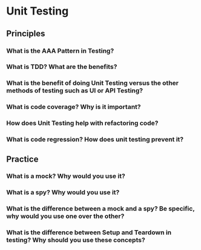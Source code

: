 # Unit Testing

## Principles

### What is the AAA Pattern in Testing?
### What is TDD? What are the benefits?
### What is the benefit of doing Unit Testing versus the other methods of testing such as UI or API Testing?
### What is code coverage? Why is it important?
### How does Unit Testing help with refactoring code?
### What is code regression? How does unit testing prevent it?

## Practice

### What is a mock? Why would you use it?
### What is a spy? Why would you use it?
### What is the difference between a mock and a spy? Be specific, why would you use one over the other?
### What is the difference between Setup and Teardown in testing? Why should you use these concepts?


